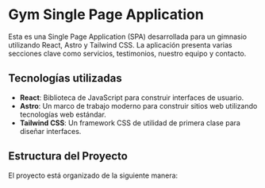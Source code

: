 # Gym Single Page Application

Esta es una Single Page Application (SPA) desarrollada para un gimnasio utilizando React, Astro y Tailwind CSS. La aplicación presenta varias secciones clave como servicios, testimonios, nuestro equipo y contacto.

## Tecnologías utilizadas

- **React**: Biblioteca de JavaScript para construir interfaces de usuario.
- **Astro**: Un marco de trabajo moderno para construir sitios web utilizando tecnologías web estándar.
- **Tailwind CSS**: Un framework CSS de utilidad de primera clase para diseñar interfaces.

## Estructura del Proyecto

El proyecto está organizado de la siguiente manera:

